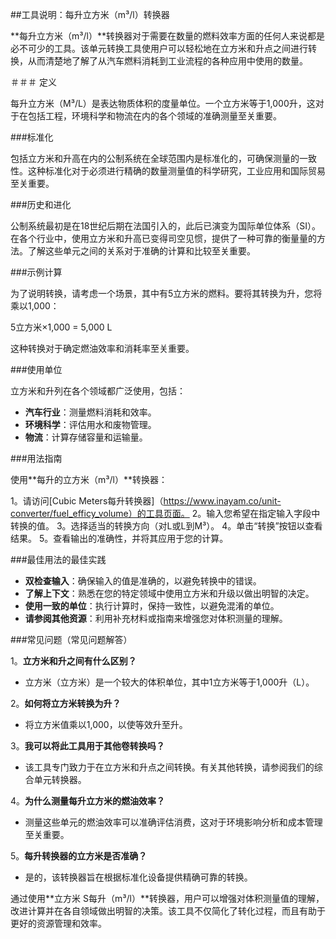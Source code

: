 ##工具说明：每升立方米（m³/l）转换器

**每升立方米（m³/l）**转换器对于需要在数量的燃料效率方面的任何人来说都是必不可少的工具。该单元转换工具使用户可以轻松地在立方米和升点之间进行转换，从而清楚地了解了从汽车燃料消耗到工业流程的各种应用中使用的数量。

＃＃＃ 定义

每升立方米（M³/L）是表达物质体积的度量单位。一个立方米等于1,000升，这对于在包括工程，环境科学和物流在内的各个领域的准确测量至关重要。

###标准化

包括立方米和升高在内的公制系统在全球范围内是标准化的，可确保测量的一致性。这种标准化对于必须进行精确的数量测量值的科学研究，工业应用和国际贸易至关重要。

###历史和进化

公制系统最初是在18世纪后期在法国引入的，此后已演变为国际单位体系（SI）。在各个行业中，使用立方米和升高已变得司空见惯，提供了一种可靠的衡量量的方法。了解这些单元之间的关系对于准确的计算和比较至关重要。

###示例计算

为了说明转换，请考虑一个场景，其中有5立方米的燃料。要将其转换为升，您将乘以1,000：

5立方米×1,000 = 5,000 L

这种转换对于确定燃油效率和消耗率至关重要。

###使用单位

立方米和升列在各个领域都广泛使用，包括：

-  **汽车行业**：测量燃料消耗和效率。
-  **环境科学**：评估用水和废物管理。
-  **物流**：计算存储容量和运输量。

###用法指南

使用**每升的立方米（m³/l）**转换器：

1。请访问[Cubic Meters每升转换器]（https://www.inayam.co/unit-converter/fuel_efficy_volume）的工具页面。
2。输入您希望在指定输入字段中转换的值。
3。选择适当的转换方向（对L或L到M³）。
4。单击“转换”按钮以查看结果。
5。查看输出的准确性，并将其应用于您的计算。

###最佳用法的最佳实践

-  **双检查输入**：确保输入的值是准确的，以避免转换中的错误。
-  **了解上下文**：熟悉在您的特定领域中使用立方米和升级以做出明智的决定。
-  **使用一致的单位**：执行计算时，保持一致性，以避免混淆的单位。
-  **请参阅其他资源**：利用补充材料或指南来增强您对体积测量的理解。

###常见问题（常见问题解答）

1。**立方米和升之间有什么区别？**
- 立方米（立方米）是一个较大的体积单位，其中1立方米等于1,000升（L）。

2。**如何将立方米转换为升？**
- 将立方米值乘以1,000，以使等效升至升。

3。**我可以将此工具用于其他卷转换吗？**
- 该工具专门致力于在立方米和升点之间转换。有关其他转换，请参阅我们的综合单元转换器。

4。**为什么测量每升立方米的燃油效率？**
- 测量这些单元的燃油效率可以准确评估消费，这对于环境影响分析和成本管理至关重要。

5。**每升转换器的立方米是否准确？**
- 是的，该转换器旨在根据标准化设备提供精确可靠的转换。

通过使用**立方米 S每升（m³/l）**转换器，用户可以增强对体积测量值的理解，改进计算并在各自领域做出明智的决策。该工具不仅简化了转化过程，而且有助于更好的资源管理和效率。
